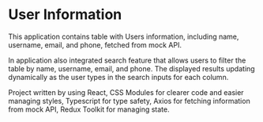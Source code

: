 # User Information

This application contains table with Users information, including name, username, email, and phone, fetched from mock API.

In application also integrated search feature that allows users to filter the table by name, username, email, and phone. The displayed results updating dynamically as the user types in the search inputs for each column.

Project written by using React, CSS Modules for clearer code and easier managing styles, Typescript for type safety, Axios for fetching information from mock API, Redux Toolkit for managing state.
